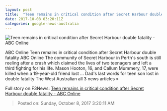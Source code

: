 ```yaml
---
layout: post
title:  "Teen remains in critical condition after Secret Harbour double fatality - ABC Online"
date: 2017-10-08 03:20:11Z
categories: google-news-australia
---
```


![Teen remains in critical condition after Secret Harbour double fatality - ABC Online](http://www.abc.net.au/news/image/9028018-1x1-700x700.jpg)

ABC Online Teen remains in critical condition after Secret Harbour double fatality ABC Online The community of Secret Harbour in Perth's south is still reeling after a crash which claimed the lives of two teenagers and left a third fighting for his life. Mason Hooton, 16, and Callum Mummery, 17, were killed when a 19-year-old friend lost ... Dad's last words for teen son lost in double fatality The West Australian all 3 news articles »


Full story on F3News: [Teen remains in critical condition after Secret Harbour double fatality - ABC Online](http://www.f3nws.com/n/bgBQSH)

> Posted on: Sunday, October 8, 2017 3:20:11 AM
